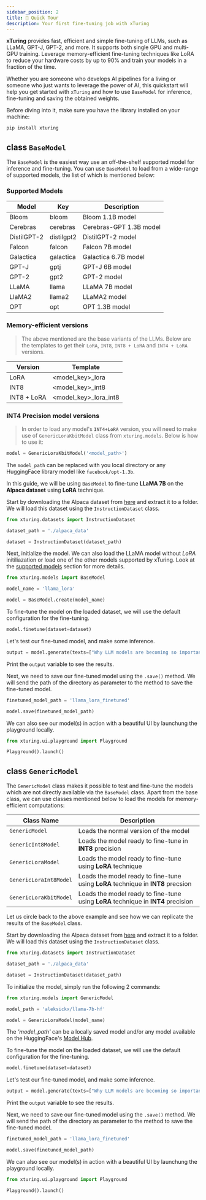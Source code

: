 ```yaml
---
sidebar_position: 2
title: 🚀 Quick Tour
description: Your first fine-tuning job with xTuring
---
```


<!-- ## Quick Start -->

**xTuring** provides fast, efficient and simple fine-tuning of LLMs, such as LLaMA, GPT-J, GPT-2, and more. It supports both single GPU and multi-GPU training. Leverage memory-efficient fine-tuning techniques like LoRA to reduce your hardware costs by up to 90% and train your models in a fraction of the time.

Whether you are someone who develops AI pipelines for a living or someone who just wants to leverage the power of AI, this quickstart will help you get started with `xTuring` and how to use `BaseModel` for inference, fine-tuning and saving the obtained weights.


Before diving into it, make sure you have the library installed on your machine:
```bash
pip install xturing
```


## class `BaseModel`

The `BaseModel` is the easiest way use an off-the-shelf supported model for inference and fine-tuning.
You can use `BaseModel` to load from a wide-range of supported models, the list of which is mentioned below:

### Supported Models
|  Model |  Key | Description |
| -- | -- | ---- |
|Bloom | bloom | Bloom 1.1B model |
|Cerebras | cerebras | Cerebras-GPT 1.3B model |
|DistilGPT-2 | distilgpt2 | DistilGPT-2 model |
|Falcon | falcon | Falcon 7B model |
|Galactica | galactica | Galactica 6.7B model |
|GPT-J | gptj | GPT-J 6B model |
|GPT-2 | gpt2 | GPT-2 model |
|LLaMA | llama | LLaMA 7B model |
|LlaMA2 | llama2 | LLaMA2 model |
|OPT | opt | OPT 1.3B model |

### Memory-efficient versions
> The above mentioned are the base variants of the LLMs. Below are the templates to get their `LoRA`, `INT8`, `INT8 + LoRA` and `INT4 + LoRA` versions.

| Version | Template |
| -- | -- |
| LoRA |  <model_key>_lora|
| INT8 |  <model_key>_int8|
| INT8 + LoRA |  <model_key>_lora_int8|

### INT4 Precision model versions
> In order to load any model's __`INT4+LoRA`__ version, you will need to make use of `GenericLoraKbitModel` class from `xturing.models`. Below is how to use it:
```python
model = GenericLoraKbitModel('<model_path>')
```
The `model_path` can be replaced with you local directory or any HuggingFace library model like `facebook/opt-1.3b`.

In this guide, we will be using `BaseModel` to fine-tune __LLaMA 7B__ on the __Alpaca dataset__ using __LoRA__ technique.

Start by downloading the Alpaca dataset from [here](https://d33tr4pxdm6e2j.cloudfront.net/public_content/tutorials/datasets/alpaca_data.zip) and extract it to a folder. We will load this dataset using the `InstructionDataset` class.

```python
from xturing.datasets import InstructionDataset

dataset_path = './alpaca_data'

dataset = InstructionDataset(dataset_path)
```

Next, initialize the model.
We can also load the LLaMA model without _LoRA_ initiliazation or load one of the other models supported by xTuring. Look at the [supported models](/#basemodel) section for more details.

```python
from xturing.models import BaseModel

model_name = 'llama_lora'

model = BaseModel.create(model_name)
```

To fine-tune the model on the loaded dataset, we will use the default configuration for the fine-tuning.

```python
model.finetune(dataset=dataset)
```

Let's test our fine-tuned model, and make some inference.

```python
output = model.generate(texts=["Why LLM models are becoming so important?"])
```
Print the `output` variable to see the results.

Next, we need to save our fine-tuned model using the `.save()` method. We will send the path of the directory as parameter to the method to save the fine-tuned model.

```python
finetuned_model_path = 'llama_lora_finetuned'

model.save(finetuned_model_path)
```

We can also see our model(s) in action with a beautiful UI by launchung the playground locally.

```python
from xturing.ui.playground import Playground

Playground().launch()
```

## class `GenericModel`
The `GenericModel` class makes it possible to test and fine-tune the models which are not directly available via the `BaseModel` class. Apart from the base class, we can use classes mentioned below to load the models for memory-efficient computations:

| Class Name | Description |
| ---------- | ----------- |
| `GenericModel` |    Loads the normal version of the model     |
| `GenericInt8Model` |    Loads the model ready to fine-tune in __INT8__ precision     |
| `GenericLoraModel` |    Loads the model ready to fine-tune using __LoRA__ technique     |
| `GenericLoraInt8Model` |   Loads the model ready to fine-tune using __LoRA__ technique in __INT8__ precsion        |
| `GenericLoraKbitModel` |   Loads the model ready to fine-tune using __LoRA__ technique in __INT4__ precision         |

Let us circle back to the above example and see how we can replicate the results of the `BaseModel` class.

Start by downloading the Alpaca dataset from [here](https://d33tr4pxdm6e2j.cloudfront.net/public_content/tutorials/datasets/alpaca_data.zip) and extract it to a folder. We will load this dataset using the `InstructionDataset` class.

```python
from xturing.datasets import InstructionDataset

dataset_path = './alpaca_data'

dataset = InstructionDataset(dataset_path)
```


To initialize the model, simply run the following 2 commands:
```python
from xturing.models import GenericModel

model_path = 'aleksickx/llama-7b-hf'

model = GenericLoraModel(model_name)
```
The _'model_path'_ can be a locally saved model and/or any model available on the HuggingFace's [Model Hub](https://huggingface.co/models).

To fine-tune the model on the loaded dataset, we will use the default configuration for the fine-tuning.

```python
model.finetune(dataset=dataset)
```

Let's test our fine-tuned model, and make some inference.

```python
output = model.generate(texts=["Why LLM models are becoming so important?"])
```
Print the `output` variable to see the results.

Next, we need to save our fine-tuned model using the `.save()` method. We will send the path of the directory as parameter to the method to save the fine-tuned model.

```python
finetuned_model_path = 'llama_lora_finetuned'

model.save(finetuned_model_path)
```

We can also see our model(s) in action with a beautiful UI by launchung the playground locally.

```python
from xturing.ui.playground import Playground

Playground().launch()
```
